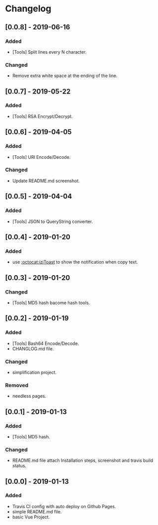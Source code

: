 # Changelog

## [0.0.8] - 2019-06-16
### Added
- [Tools] Split lines every N character.

### Changed
- Remove extra white space at the ending of the line.

## [0.0.7] - 2019-05-22
### Added
- [Tools] RSA Encrypt/Decrypt.

## [0.0.6] - 2019-04-05
### Added
- [Tools] URI Encode/Decode.

### Changed
- Update README.md screenshot.

## [0.0.5] - 2019-04-04
### Added
- [Tools] JSON to QueryString converter.

## [0.0.4] - 2019-01-20
### Added
- use [:octocat:iziToast](https://github.com/dolce/iziToast) to show the notification when copy text.

## [0.0.3] - 2019-01-20
### Changed
- [Tools] MD5 hash bacome hash tools.

## [0.0.2] - 2019-01-19
### Added
- [Tools] Bash64 Encode/Decode.
- CHANGLOG.md file.

### Changed
- simplification project.

### Removed
- needless pages.

## [0.0.1] - 2019-01-13
### Added
- [Tools] MD5 hash.

### Changed
- README.md file attach Installation steps, screenshot and travis build status.

## [0.0.0] - 2019-01-13
### Added
- Travis CI config with auto deploy on Github Pages.
- simple README.md file.
- basic Vue Project.
